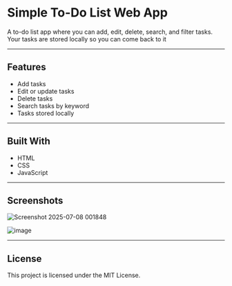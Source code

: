 # Simple To-Do List Web App

A to-do list app where you can add, edit, delete, search, and filter tasks. Your tasks are stored locally so you can come back to it

---

## Features

- Add tasks  
- Edit or update tasks  
- Delete tasks  
- Search tasks by keyword  
- Tasks stored locally

---

## Built With

- HTML  
- CSS  
- JavaScript

---

## Screenshots
![Screenshot 2025-07-08 001848](https://github.com/user-attachments/assets/7ed043f7-2724-4cff-8676-40c4a48adb78)

![image](https://github.com/user-attachments/assets/18ed4015-87d6-4bb8-988b-d28cd6ad9df3)

---

## License

This project is licensed under the MIT License.

